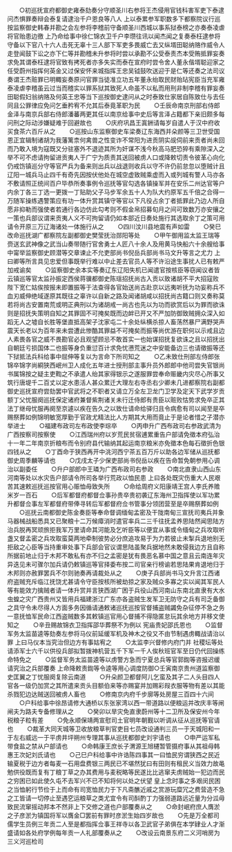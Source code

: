 <!-- { "loadSidebar": true } -->
　　○初巡抚宣府都御史雍泰劾奏分守顺圣川右参将王杰侵用官钱科害军吏下泰逮问杰惧罪奏辩会泰复请逮治千户恩良等八人  上以泰累参军职数多下都察院议行巡按监察御史韩春并勘之会左参将李稽前守备顺圣川西城以事系狱泰榜之亦奏泰凌虐将官贻患边徼  上乃命给事中徐仁锦衣卫千户李瓒往讯以闻杰闻之复奏泰枉逮参将守备以下官八十六人击死无辜十三人部下军吏多畏威亡去又纵壻田聪纳赂作威令人走登闻鼓下讼之亦下仁等并勘稽未升参将时尝以承勘不公受泰责杰本受贿抵罪妄奏求免其谓泰枉逮将官致有拷死者亦多失实而泰在宣府时尝令舍人董永偕壻聪迎家之任受蔚州指挥何英金又过保安怀来城指挥王忠吴钺鼓吹送迎于是仁等还奏之法司议奏谓王杰赃罪已明輙妄奏原问官罪当徒准立功五年董永绐取民财贻玷宪臣当充军雍泰凌虐李稽虽云过当而稽实以罪系狱其致死人命虽不以私而用刑非制李稽有罪妄奏田聪假妇翁纳赂及何英王忠等当下巡按御史逮问从之时泰致仕家居自陈致仕与去任同且公罪律应免问乞垂矜宥不允其后泰竟革职为民
　　○壬辰命南京刑部右侍郎金泽与南京兵部右侍郎潘蕃两更其任以南京给事中史后等言泽占籍都下亲旧颇多每问刑之际动涉嫌疑难于回避故也
　　○庆府巩昌王寘銂请每岁自遣人于汉中府收买食茶六百斤从之
　　○巡按山东监察御史车梁奏辽东海西并朵颜等三卫世受国恩正宜辑制诸胡为我藩篱柰何禽兽之性变诈不常阳为进贡阴实觇伺前来贡者尚未回而乃敢入境为寇既又分驻塞外不退迹其所为奸谋不浅今秋高马肥恐猝有乘隙深入之举不可不虑请拘留进贡夷人于广宁为质责其送回被虏人口或降敕切责令彼革心向化仍戒饬镇巡分守等官严兵为备来则出兵以战退则收兵以守不许仍前怠忽以堕贼计且辽阳一城兵马止四千有奇先因按伏他处在城空虚致贼乘虚而入或列城有警人马亦各不敷请照正统间百户毕恭所奏事例令巡抚等官勾选各镇操军并在安乐二州达官等户内余丁各三丁选一更拨一丁贴助父子马步军余五十人为队大约原军五千倍之合得一万随军操练遇警策应有功一体升赏其镇守等官以下凡役占余丁者抵罪此乃边人所自愿非抑勒而强使者若通行各边仿此勾考则不假金帛招募旬月之间可致数万亦安攘之一策也兵部议谓来贡夷人义不可拘留请仍如本部近日奏处施行其选取余丁之策可用请令开原三万辽海诸处一体施行从之
　　○四川汶川县地震有声如雷
　　○癸巳改命巡抚湖广都察院左副都御史樊莹抚治郧阳等处
　　○甲午御用监太监王瑞等赍送玄武神像之武当山奏带随行官舍勇士人匠八十余人及用黄马快船六十余艘给事中甯举监察御史顾潜等交章谏止不允吏部尚书倪岳兵部尚书马文升等言之尤力  上曰卿等所言具见忠爱但事既举行难以中止差去官员人等不许沿途生事扰人已有敕严加戒谕矣
　　○监察御史余本实等奏辽东辽阳失机已闻遣官按核臣等窃闻议者皆云镇巡等官太监孙振定西侯蒋骥都御史陈瑶招抚尚古入贡以致诸胡不平大招寇败  陛下宽仁姑俟按报未即置振等于法查得各官始送尚古赴京以远夷听抚为功妄称兵不血刃威伸绝域遂原其既往之辜许以自新之路及闻诸胡咸以招抚尚古籍口则又奏称莫若将尚古安置南荒或明正典刑以为诸胡戒一尚古也先以为功而欲赏后以为罪而欲诛则是招抚失策明自知之其罪固不可掩矣既而边衅已开又不严加防御致贼拥众深入如蹈无人之墟自长胜等堡直抵高架子沈家屯二十余处纵横杀掠人畜荡然暴尸满野哭声震天长老以为百年来未尝遭此惨酷其罪益不可掩矣而振等尚优游在职何以示戒且边人素畏各官之威不畏勘官必且观望顾忌不敢首实一也始谋招抚复欲诛之且以招抚出自朝廷亏损国体二也振等身负重愆百计求免忧懑荒迷之中安能备边三也请徵振等还下狱抵法兵科给事中屈伸等复以为言命下所司知之
　　○乙未致仕刑部左侍郎张锦卒锦字尚綗狭西岷州卫人成化五年进士授刑部主事升员外郎郎中他司尝失官银尚书属锦按之疑主吏鞫之不承遣人绐其家得银示之遂服罪尝奉命赈畿内灾尽心所事又筑行唐堤千二百丈以定水患活人甚众累迁大理左右寺丞右少卿未几进都察院右副都御史巡抚宣府尝劾罢中官武将之不职者又请立万全左卫龙门卫学及定天下武学岁贡额丁父忧服阕巡抚保定诸府兼督紫荆诸关未行迁侍郎有贵臣以赃败怙势求免卒正其法丁继母忧服再阕至京遽以疾在告久之以致仕请命给驿归且令病愈有司以闻至是卒赐祭葬如例锦明敏宽厚勤于官政尤精法比人方期其大用而竟止于是论者惜之子潜亦举进士
　　○福建布政司左布政使李琮卒
　　○丙申升广西布政司右参政武清为广西按察司按察使
　　○江西瑞州府以岁荒民贫宿逋累重告户部请免徵本府弘治十一年二年南京折粮布而令别府县代输纳其起运南京粮米亦免徵本色每石徵折色银四钱从之
　　○丁酉命于狭西再开中洮河西宁茶五百万斤以助各边军储从巡抚都御史周季麟等请也
　　○戊戌太子少保吏部尚书倪岳以疾在告命暂免朝参用心调治以副委任
　　○升户部郎中王璘为广西布政司右参政
　　○南北直隶山西山东河南等处以水灾告户部请令所司各举行荒政以恤民患  上曰各处既灾伤重大人民艰苦其速敕巡抚巡按官用心赈恤毋致失所
　　○命给周府义阳康靖王宫人李氏养赡米岁一百石
　　○后军都督府都督佥事孙贵卒贵初袭辽东海州卫指挥使以军功累升都督佥事左军都督府带俸寻转后军都督府佥书管事分领团营至是卒赐祭葬如例
　　○巡抚云南都御史陈金奏臣等奉命督调缅甸孟密及干陇南甸三宣抚司夷兵并象马器械战船悉具又已聚粮十二万候瘴消时遣官率兵二三千往抚孟养思陆然闻思陆方治兵脱再冥顽旅拒我军万里请命其河能及乞听臣等以便宜从事或令缅甸之兵攻取听盏又督孟密之兵攻取蛮莫两地牵制彼势必分庶追攻易于为力若彼止未掣兵退地别无拒敌之心臣等当持重审处事下兵部会官议谓思陆虽聚兵据地然未敢侵我边方且自称所据前地止归于木邦不敢私有亦不归之孟密是犹有畏恶名慕中国之意且云南连年灾异迭见未可骤尔加兵请仍敕镇巡等官择委布按二司官亲行榜谕若思陆果肯退地归于木邦则亦赦罪罢兵不尔则驰奏再请裁处从之
　　○庚子兵部尚书马文升言江西诸府盗贼充斥临江抚饶尤甚请令守臣按核所被劫掠之家及贼众多寡之实以闻其军民人等有能效力擒贼者请一体升赏并言狭西湖广困于兵役山西河南山东南北直隶有大水虫蝗之灾广西贵州又皆用兵福建浙江广东亦各盗贼生发军卫无防守之兵有司乏备御之具守令未尽得人方面多务因循请通敕诸巡抚巡按官督捕盗贼蠲免杂征停不急之务一意抚恤军民命江西盗贼数多其敕镇巡官用心督捕不得隐匿怠玩其余地方并移文使知之
　　○辛丑赐故锦衣卫指挥邵华葬祭不为例以  宪庙贵妃邵氏恩也
　　○监督军务太监苗逵等劾奏左参将马仪前延缓军机及神木之役又不由节制遇虏輙战请治以罪  上曰马仪本当究治但边方有事姑宥之
　　○太监李兴督修内府门并  社稷坛等处请添军士六千以供役兵部拟暂拨神机营五千下军一千人俟秋班官军至日仍代回操练命特免之
　　○监督军务太监苗逵等以虏警方急而宁夏总兵等官郭鍧等咨报迟缓请究治之兵部覆奏  上命降敕责鍧等令逵等用心调度防御○壬寅南京贵州道监察御史匡翼之丁忧服阕复除云南道
　　○升朵颜卫都督阿儿乞蛮及其子二人头目四人官各一级仍加赏之其所遣来贡头目额伯来等亦赐宴并加赐彩叚衣服等物有差以其能杀戮犯边达贼送回被虏人畜也
　　○修南京内府千步廓等处房屋三百四十六间
　　○户科给事中徐昂请修大通桥以东张家湾以西一带道路以便粮运并改庆丰等闸闸夫为路夫专备修理从之
　　○癸卯以旱灾免直隶蔚州等十二卫所及保安州今年税粮子粒有差
　　○免永顺保靖两宣慰司土官明年朝觐以听调从征从巡抚等官请也
　　○裁革大同天城等卫收放粮草判官吏目七员改设通判三员一于天城阳和一于左右威远一于平虏井坪朔州专理其事从巡抚都御史刘宇请也
　　○申严运军私带食盐之禁从户部请也
　　○命韩康王庶长子渭源王旭櫏暂管摄府事从其祖母韩惠王次妃刘氏请也
　　○己巳户科给事中许诰陈四事其一曰恤民穷谓狭西之民近输夏税于边方者每麦一石用盘费银三两民已不堪然犹曰有田则有租民义当效力故黾勉供役既而复有丁粮丁草之办其费用与麦税略等民遂比比逃窜夫虏贼始一犯边而民之穷困已如此使久屯不去军兴不已不知将何以处之伏望  皇上念时事之多艰闵民困之当恤躬行节俭于上而命有司宽恤民力于下凡斋醮近戚之赏游玩糜冗之费营造不急之工皆请一切停止至遇穵运粮草之类尤宜令有司酙酌丁力强弱道路远近量为分泒毋致民流窜摇动邦本不然非上下交修之道也户部覆奏从之
　　○命封岷府庶人膺淤之子彦淤为镇国将军以膺金□罢前有罪时彦淤生始四岁故也
　　○先是万全都司儒学生员例三年贡二人至是都指挥佥事王祥寺以各卫武官子弟俱在本学肄业人才渐盛请如各处府学例每年贡一人礼部覆奏从之
　　○改设云南景东府二义河哨房为三义河巡检司
